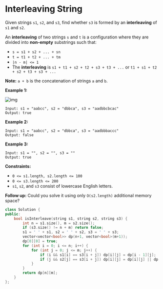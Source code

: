 # Interleaving String

Given strings `s1`, `s2`, and `s3`, find whether `s3` is formed by an **interleaving** of `s1` and `s2`.

An **interleaving** of two strings `s` and `t` is a configuration where they are divided into **non-empty** substrings such that:

- `s = s1 + s2 + ... + sn`
- `t = t1 + t2 + ... + tm`
- `|n - m| <= 1`
- The **interleaving** is `s1 + t1 + s2 + t2 + s3 + t3 + ...` or `t1 + s1 + t2 + s2 + t3 + s3 + ...`

**Note:** `a + b` is the concatenation of strings `a` and `b`.

 

**Example 1:**

![img](https://assets.leetcode.com/uploads/2020/09/02/interleave.jpg)

```
Input: s1 = "aabcc", s2 = "dbbca", s3 = "aadbbcbcac"
Output: true
```

**Example 2:**

```
Input: s1 = "aabcc", s2 = "dbbca", s3 = "aadbbbaccc"
Output: false
```

**Example 3:**

```
Input: s1 = "", s2 = "", s3 = ""
Output: true
```

 

**Constraints:**

- `0 <= s1.length, s2.length <= 100`
- `0 <= s3.length <= 200`
- `s1`, `s2`, and `s3` consist of lowercase English letters.

 

**Follow up:** Could you solve it using only `O(s2.length)` additional memory space?

```c++
class Solution {
public:
    bool isInterleave(string s1, string s2, string s3) {
        int n = s1.size(), m = s2.size();
        if (s3.size() != n + m) return false;
        s1 = ' ' + s1, s2 = ' ' + s2, s3 = ' ' + s3;
        vector<vector<bool>> dp(n+1, vector<bool>(m+1));
        dp[0][0] = true;
        for (int i = 0; i <= n; i++) {
            for (int j = 0; j <= m; j++) {
                if (i && s1[i] == s3[i + j]) dp[i][j] = dp[i - 1][j];
                if (j && s2[j] == s3[i + j]) dp[i][j] = dp[i][j] || dp[i][j - 1];
            }
        }
        return dp[n][m];
    }
};
```

